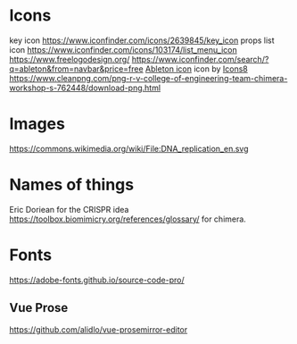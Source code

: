 # Icons
key icon https://www.iconfinder.com/icons/2639845/key_icon
props list icon https://www.iconfinder.com/icons/103174/list_menu_icon
https://www.freelogodesign.org/
https://www.iconfinder.com/search/?q=ableton&from=navbar&price=free
<a target="_blank" href="https://icons8.com/icons/set/ableton">Ableton icon</a> icon by <a target="_blank" href="https://icons8.com">Icons8</a>
https://www.cleanpng.com/png-r-v-college-of-engineering-team-chimera-workshop-s-762448/download-png.html

# Images
https://commons.wikimedia.org/wiki/File:DNA_replication_en.svg

# Names of things
Eric Doriean for the CRISPR idea
https://toolbox.biomimicry.org/references/glossary/ for chimera.

# Fonts
https://adobe-fonts.github.io/source-code-pro/

## Vue Prose
https://github.com/alidlo/vue-prosemirror-editor